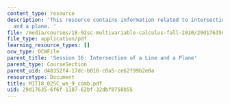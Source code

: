 ```yaml
---
content_type: resource
description: 'This resource contains information related to intersection of a line
  and a plane. '
file: /media/courses/18-02sc-multivariable-calculus-fall-2010/29d176356f6f118762bf32dbf0758b55_MIT18_02SC_we_9_comb.pdf
file_type: application/pdf
learning_resource_types: []
ocw_type: OCWFile
parent_title: 'Session 16: Intersection of a Line and a Plane'
parent_type: CourseSection
parent_uid: d48352f4-17dc-b010-c0a5-ce62f99b2e0a
resourcetype: Document
title: MIT18_02SC_we_9_comb.pdf
uid: 29d17635-6f6f-1187-62bf-32dbf0758b55
---
```

